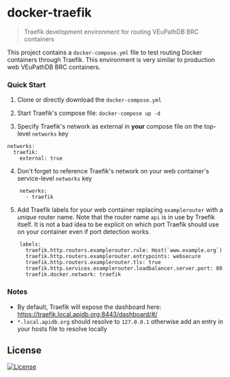 # docker-traefik

> Traefik development environment for routing VEuPathDB BRC containers

This project contains a `docker-compose.yml` file to test routing Docker containers through Traefik. This environment is very similar to production web VEuPathDB BRC containers.

### Quick Start
1. Clone or directly download the `docker-compose.yml`

2. Start Traefik's compose file: `docker-compose up -d`

3. Specify Traefik's network as external in **your** compose file on the top-level `networks` key
```
networks:
  traefik:
    external: true
```

4. Don't forget to reference Traefik's network on your web container's service-level `networks` key
```
    networks:
      - traefik
```

5. Add Traefik labels for your web container replacing `examplerouter` with a _unique_ router name. Note that the router name `api` is in use by Traefik itself. It is not a bad idea to be explicit on which port Traefik should use on your container even if port detection works.
```
    labels:
      traefik.http.routers.examplerouter.rule: Host(`www.example.org`)
      traefik.http.routers.examplerouter.entrypoints: websecure
      traefik.http.routers.examplerouter.tls: true
      traefik.http.services.examplerouter.loadbalancer.server.port: 80
      traefik.docker.network: traefik
```

### Notes
- By default, Traefik will expose the dashboard here: https://traefik.local.apidb.org:8443/dashboard/#/
- `*.local.apidb.org` should resolve to `127.0.0.1` otherwise add an entry in your hosts file to resolve locally

## License

[![License](https://img.shields.io/badge/License-Apache%202.0-blue.svg)](https://opensource.org/licenses/Apache-2.0)
